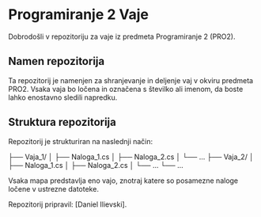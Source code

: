 # Programiranje 2 Vaje
Dobrodošli v repozitoriju za vaje iz predmeta Programiranje 2 (PRO2).

## Namen repozitorija
Ta repozitorij je namenjen za shranjevanje in deljenje vaj v okviru predmeta PRO2. 
Vsaka vaja bo ločena in označena s številko ali imenom, da boste lahko enostavno sledili napredku.

## Struktura repozitorija
Repozitorij je strukturiran na naslednji način:

├── Vaja_1/
│   ├── Naloga_1.cs
│   ├── Naloga_2.cs
│   └── ...
├── Vaja_2/
│   ├── Naloga_1.cs
│   ├── Naloga_2.cs
│   └── ...
└── ...

Vsaka mapa predstavlja eno vajo, znotraj katere so posamezne naloge ločene v ustrezne datoteke.

Repozitorij pripravil: [Daniel Ilievski].
